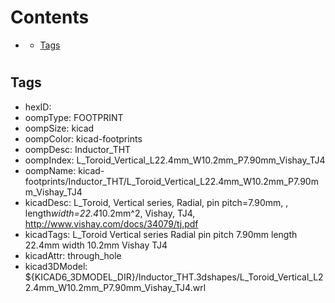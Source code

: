 



Contents
========

* [](#)
	* [Tags](#tags)

# 

## Tags

- hexID: 
- oompType: FOOTPRINT
- oompSize: kicad
- oompColor: kicad-footprints
- oompDesc: Inductor_THT
- oompIndex: L_Toroid_Vertical_L22.4mm_W10.2mm_P7.90mm_Vishay_TJ4
- oompName: kicad-footprints/Inductor_THT/L_Toroid_Vertical_L22.4mm_W10.2mm_P7.90mm_Vishay_TJ4
- kicadDesc: L_Toroid, Vertical series, Radial, pin pitch=7.90mm, , length*width=22.4*10.2mm^2, Vishay, TJ4, http://www.vishay.com/docs/34079/tj.pdf
- kicadTags: L_Toroid Vertical series Radial pin pitch 7.90mm  length 22.4mm width 10.2mm Vishay TJ4
- kicadAttr: through_hole
- kicad3DModel: ${KICAD6_3DMODEL_DIR}/Inductor_THT.3dshapes/L_Toroid_Vertical_L22.4mm_W10.2mm_P7.90mm_Vishay_TJ4.wrl
